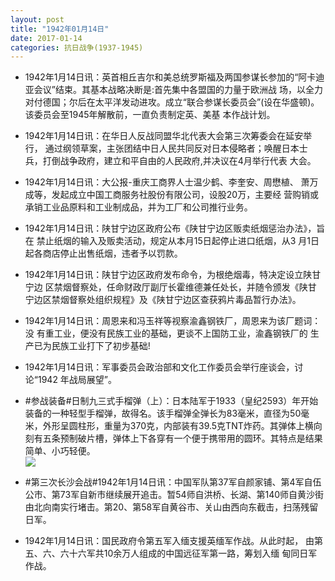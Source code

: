```yaml
---
layout: post
title: "1942年01月14日"
date: 2017-01-14
categories: 抗日战争(1937-1945)
---
```


<meta name="referrer" content="no-referrer" />

- 1942年1月14日讯：英首相丘吉尔和美总统罗斯福及两国参谋长参加的“阿卡迪 亚会议”结束。其基本战略决断是:首先集中各盟国的力量于欧洲战 场，以全力对付德国；尔后在太平洋发动进攻。成立“联合参谋长委员会”(设在华盛顿)。该委员会至1945年解散前，一直负责制定英、美基 本作战计划。 

- 1942年1月14日讯：在华日人反战同盟华北代表大会第三次筹委会在延安举行， 通过纲领草案，主张团结中日人民共同反对日本侵略者；唤醒日本士 兵，打倒战争政府，建立和平自由的人民政府,并决议在4月举行代表 大会。 

- 1942年1月14日讯：大公报-重庆工商界人士温少鹤、李奎安、周懋植、 萧万成等，发起成立中国工商服务社股份有限公司，设股20万，主要经 营购销或承销工业品原料和工业制成品，并为工厂和公司推行业务。 

- 1942年1月14日讯：陕甘宁边区政府公布《陕甘宁边区贩卖纸烟惩治办法》，旨在 禁止纸烟的输入及贩卖活动，规定从本月15日起停止进口纸烟，从3 月1日起各商店停止出售纸烟，违者予以罚款。 

- 1942年1月14日讯：陕甘宁边区政府发布命令，为根绝烟毒，特决定设立陕甘宁边 区禁烟督察处，任命财政厅副厅长霍维德兼任处长，并随令颁发《陕甘 宁边区禁烟督察处组织规程》及《陕甘宁边区查获鸦片毒品暂行办法》。 

- 1942年1月14日讯：周恩来和冯玉祥等视察渝鑫钢铁厂，周恩来为该厂题词：没 有重工业，便没有民族工业的基础，更谈不上国防工业，渝鑫钢铁厂的 生产已为民族工业打下了初步基础! 

- 1942年1月14日讯：军事委员会政治部和文化工作委员会举行座谈会，讨论“1942 年战局展望”。 

- #参战装备#日制九三式手榴弹（上）：日本陆军于1933（皇纪2593）年开始装备的一种轻型手榴弹，故得名。该手榴弹全弹长为83毫米，直径为50毫米，外形呈圆柱形，重量为370克，内部装有39.5克TNT炸药。其弹体上横向刻有五条预制破片槽，弹体上下各穿有一个便于携带用的圆环。其特点是结果简单、小巧轻便。 <br/><img src="https://ww4.sinaimg.cn/large/aca367d8jw1fbpxghht2oj207w0ketag.jpg" />

- #第三次长沙会战#1942年1月14日讯：中国军队第37军自颜家铺、第4军自伍公市、第73军自新市继续展开追击。暂54师自洪桥、长湖、第140师自黄沙街由北向南实行堵击。第20、第58军自黄谷市、关山由西向东截击，扫荡残留日军。 

- 1942年1月14日讯：国民政府令第五军入缅支援英缅军作战。从此时起， 由第五、六、六十六军共10余万人组成的中国远征军第一路，筹划入缅 甸同日军作战。 

